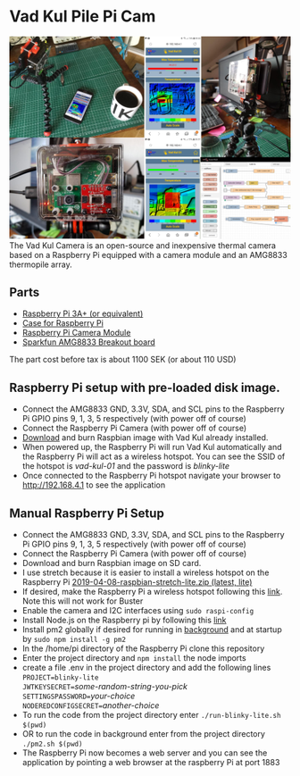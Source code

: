 # Vad Kul Pile Pi Cam
![vad-kul-montage](Vad-Kul-Montage.jpg)  
The Vad Kul Camera is an open-source and inexpensive thermal camera based on a Raspberry Pi equipped with a camera module and an AMG8833 thermopile array.
## Parts
- [Raspberry Pi 3A+ (or equivalent)](https://www.electrokit.com/en/product/raspberry-pi-3-model-a/)
- [Case for Raspberry Pi](https://www.electrokit.com/en/product/enclosure-for-raspberry-pi-mod-a-transparent-smoke/)
- [Raspberry Pi Camera Module](https://www.electrokit.com/en/product/camera-module-for-raspberry-pi-v-2/)
- [Sparkfun AMG8833 Breakout board](https://www.electrokit.com/en/product/grid-eye-amg8833-monterad-pa-kort/)  

The part cost before tax is about 1100 SEK (or about 110 USD)
## Raspberry Pi setup with pre-loaded disk image.
- Connect the AMG8833 GND, 3.3V, SDA, and SCL pins to the Raspberry Pi GPIO pins 9, 1, 3, 5 respectively (with power off of course)
- Connect the Raspberry Pi Camera (with power off of course)
- [Download](https://www.dropbox.com/s/j3wf9a0tfl4xb0a/vad-kul-tray.zip?dl=0) and burn Raspbian image with Vad Kul already installed.
- When powered up, the Raspberry Pi will run Vad Kul automatically and the Raspberry Pi will act as a wireless hotspot. You can see the SSID of the hotspot is *vad-kul-01* and the password is *blinky-lite*
- Once connected to the Raspberry Pi hotspot navigate your browser to http://192.168.4.1 to see the application

## Manual Raspberry Pi Setup
- Connect the AMG8833 GND, 3.3V, SDA, and SCL pins to the Raspberry Pi GPIO pins 9, 1, 3, 5 respectively (with power off of course)
- Connect the Raspberry Pi Camera (with power off of course)
- Download and burn Raspbian image on SD card.
 - I use stretch because it is easier to install a wireless hotspot on the Raspberry Pi [2019-04-08-raspbian-stretch-lite.zip (latest, lite)](http://downloads.raspberrypi.org/raspbian_lite/images/raspbian_lite-2019-04-09/2019-04-08-raspbian-stretch-lite.zip)
- If desired, make the Raspberry Pi a wireless hotspot following this [link](https://thepi.io/how-to-use-your-raspberry-pi-as-a-wireless-access-point/). Note this will not work for Buster
- Enable the camera and I2C interfaces using `sudo raspi-config`
- Install Node.js on the Raspberry pi by following this [link](https://www.instructables.com/id/Install-Nodejs-and-Npm-on-Raspberry-Pi/)
- Install pm2 globally if desired for running in [background](https://nodered.org/docs/faq/starting-node-red-on-boot) and at startup by `sudo npm install -g pm2`
- In the /home/pi directory of the Raspberry Pi clone this repository
- Enter the project directory and `npm install` the node imports
- create a file .env in the project directory and add the following lines  
`PROJECT=blinky-lite`  
`JWTKEYSECRET=`*some-random-string-you-pick*  
`SETTINGSPASSWORD=`*your-choice*  
`NODEREDCONFIGSECRET=`*another-choice*
- To run the code from the project directory enter `./run-blinky-lite.sh $(pwd)`
- OR to run the code in background enter from the project directory `./pm2.sh $(pwd)`
 - The Raspberry Pi now becomes a web server and you can see the application by pointing a web browser at the raspberry Pi at port 1883  

